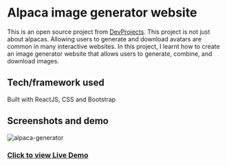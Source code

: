 # Alpaca image generator website

This is an open source project from [DevProjects](https://www.codementor.io/projects/web/alpaca-image-generator-website-ce2oc0eus8). This project is not just about alpacas. Allowing users to generate and download avatars are common in many interactive websites. In this project, I learnt how to create an image generator website that allows users to generate, combine, and download images.

## Tech/framework used

Built with ReactJS, CSS and Bootstrap

## Screenshots and demo

![alpaca-generator](https://user-images.githubusercontent.com/42873969/212764931-df603351-4a0e-491a-9206-5877c5a6b755.png)

### [Click to view Live Demo](https://cool-alpaca.netlify.app/)


